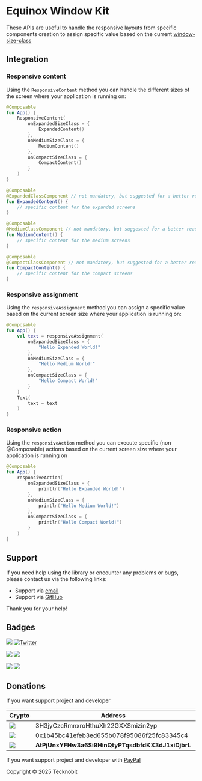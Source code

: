 # Equinox Window Kit

These APIs are useful to handle the responsive layouts from specific components creation to assign specific
value based on the
current [window-size-class](https://www.jetbrains.com/help/kotlin-multiplatform-dev/whats-new-compose-170.html#material3-material3-window-size-class)

## Integration

### Responsive content

Using the `ResponsiveContent` method you can handle the different sizes of the screen where your application is running
on:

```kotlin
@Composable
fun App() {
    ResponsiveContent(
        onExpandedSizeClass = {
            ExpandedContent()
        },
        onMediumSizeClass = {
            MediumContent()
        },
        onCompactSizeClass = {
            CompactContent()
        }
    )
}

@Composable
@ExpandedClassComponent // not mandatory, but suggested for a better readability
fun ExpandedContent() {
    // specific content for the expanded screens
}

@Composable
@MediumClassComponent // not mandatory, but suggested for a better readability
fun MediumContent() {
    // specific content for the medium screens
}

@Composable
@CompactClassComponent // not mandatory, but suggested for a better readability
fun CompactContent() {
    // specific content for the compact screens
}
```

### Responsive assignment

Using the `responsiveAssignment` method you can assign a specific value based on the current screen size where your
application
is running on:

```kotlin
@Composable
fun App() {
    val text = responsiveAssignment(
        onExpandedSizeClass = {
            "Hello Expanded World!"
        },
        onMediumSizeClass = {
            "Hello Medium World!"
        },
        onCompactSizeClass = {
            "Hello Compact World!"
        }
    )
    Text(
        text = text
    )
}
```

### Responsive action

Using the `responsiveAction` method you can execute specific (non @Composable) actions based on the current screen size
where your application
is running on

```kotlin
@Composable
fun App() {
    responsiveAction(
        onExpandedSizeClass = {
            println("Hello Expanded World!")
        },
        onMediumSizeClass = {
            println("Hello Medium World!")
        },
        onCompactSizeClass = {
            println("Hello Compact World!")
        }
    )
}
```

## Support

If you need help using the library or encounter any problems or bugs, please contact us via the following links:

- Support via <a href="mailto:infotecknobitcompany@gmail.com">email</a>
- Support via <a href="https://github.com/N7ghtm4r3/Equinox/issues/new">GitHub</a>

Thank you for your help!

## Badges

[![](https://img.shields.io/badge/Google_Play-414141?style=for-the-badge&logo=google-play&logoColor=white)](https://play.google.com/store/apps/developer?id=Tecknobit)
[![Twitter](https://img.shields.io/badge/Twitter-1DA1F2?style=for-the-badge&logo=twitter&logoColor=white)](https://twitter.com/tecknobit)

[![](https://img.shields.io/badge/Spring_Boot-F2F4F9?style=for-the-badge&logo=spring-boot)](https://spring.io/projects/spring-boot)
[![](https://img.shields.io/badge/Jetpack%2Compose-4285F4.svg?style=for-the-badge&logo=Jetpack-Compose&logoColor=white)](https://www.jetbrains.com/lp/compose-multiplatform/)

[![](https://img.shields.io/badge/Java-ED8B00?style=for-the-badge&logo=java&logoColor=white)](https://www.oracle.com/java/)
[![](https://img.shields.io/badge/Kotlin-B125EA?style=for-the-badge&logo=kotlin&logoColor=white)](https://kotlinlang.org/)

## Donations

If you want support project and developer

| Crypto                                                                                              | Address                                          | Network  |
|-----------------------------------------------------------------------------------------------------|--------------------------------------------------|----------|
| ![](https://img.shields.io/badge/Bitcoin-000000?style=for-the-badge&logo=bitcoin&logoColor=white)   | 3H3jyCzcRmnxroHthuXh22GXXSmizin2yp               | Bitcoin  |
| ![](https://img.shields.io/badge/Ethereum-3C3C3D?style=for-the-badge&logo=Ethereum&logoColor=white) | 0x1b45bc41efeb3ed655b078f95086f25fc83345c4       | Ethereum |
| ![](https://img.shields.io/badge/Solana-000?style=for-the-badge&logo=Solana&logoColor=9945FF)       | **AtPjUnxYFHw3a6Si9HinQtyPTqsdbfdKX3dJ1xiDjbrL** | Solana   |

If you want support project and developer
with <a href="https://www.paypal.com/donate/?hosted_button_id=5QMN5UQH7LDT4">PayPal</a>

Copyright © 2025 Tecknobit